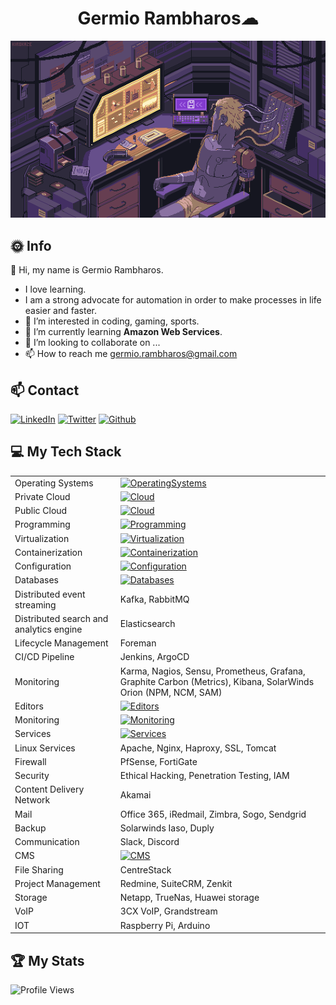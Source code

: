 
<h1 align="center">Germio Rambharos☁</h1>

[![Hello World, I'm Germio!](assets/header.gif)](https://github.com/grambharos)

## 🌞 Info

👋 Hi, my name is Germio Rambharos.

- I love learning.
- I am a strong advocate for automation in order to make processes in life easier and faster.
- 👀 I’m interested in coding, gaming, sports.
- 🌱 I’m currently learning **Amazon Web Services**.
- 💞️ I’m looking to collaborate on ...
- 📫 How to reach me <germio.rambharos@gmail.com>

## 📫 Contact

[![LinkedIn](https://skillicons.dev/icons?i=linkedin)](https://bit.ly/grambharos-linkedin)
[![Twitter](https://skillicons.dev/icons?i=twitter)](https://twitter.com/grambharos)
[![Github](https://skillicons.dev/icons?i=github)](https://github.com/grambharos)

## 💻 My Tech Stack

|                                         |                                                                                                                |
| --------------------------------------- | -------------------------------------------------------------------------------------------------------------- |
| Operating Systems                       | [![OperatingSystems](https://skillicons.dev/icons?i=linux)](bit.ly/grambharos-skills)                          |
| Private Cloud                           | [![Cloud](https://skillicons.dev/icons?i=openstack)](bit.ly/grambharos-skills)                                 |
| Public Cloud                            | [![Cloud](https://skillicons.dev/icons?i=aws,gcp)](bit.ly/grambharos-skills)                                   |
| Programming                             | [![Programming](https://skillicons.dev/icons?i=bash,py,go,java,php,js,html,perl)](bit.ly/grambharos-skills)    |
| Virtualization                          | [![Virtualization](https://skillicons.dev/icons?i=qemu,kvm,virtualbox,vmware)](bit.ly/grambharos-skills)       |
| Containerization                        | [![Containerization](https://skillicons.dev/icons?i=docker,kubernetes)](bit.ly/grambharos-skills)              |
| Configuration                           | [![Configuration](https://skillicons.dev/icons?i=ansible,puppet)](bit.ly/grambharos-skills)                    |
| Databases                               | [![Databases](https://skillicons.dev/icons?i=mysql,mariadb,oracle,postgress,mssql)](bit.ly/grambharos-skills)  |
| Distributed event streaming             | Kafka, RabbitMQ                                                                                                |
| Distributed search and analytics engine | Elasticsearch                                                                                                  |
| Lifecycle Management                    | Foreman                                                                                                        |
| CI/CD Pipeline                          | Jenkins, ArgoCD                                                                                                |
| Monitoring                              | Karma, Nagios, Sensu, Prometheus, Grafana, Graphite Carbon (Metrics), Kibana, SolarWinds Orion (NPM, NCM, SAM) |
| Editors                                 | [![Editors](https://skillicons.dev/icons?i=vim,vscode)](bit.ly/grambharos-skills)                              |
| Monitoring                              | [![Monitoring](https://skillicons.dev/icons?i=grafana,prometheus)](bit.ly/grambharos-skills)                   |
| Services                                | [![Services](https://skillicons.dev/icons?i=nginx)](bit.ly/grambharos-skills)                                  |
| Linux Services                          | Apache, Nginx, Haproxy, SSL, Tomcat                                                                            |
| Firewall                                | PfSense, FortiGate                                                                                             |
| Security                                | Ethical Hacking, Penetration Testing, IAM                                                                      |
| Content Delivery Network                | Akamai                                                                                                         |
| Mail                                    | Office 365, iRedmail, Zimbra, Sogo, Sendgrid                                                                   |
| Backup                                  | Solarwinds Iaso, Duply                                                                                         |
| Communication                           | Slack, Discord                                                                                                 |
| CMS                                     | [![CMS](https://skillicons.dev/icons?i=wordpress,joomla,woocommerce)](bit.ly/grambharos-skills)                |
| File Sharing                            | CentreStack                                                                                                    |
| Project Management                      | Redmine, SuiteCRM, Zenkit                                                                                      |
| Storage                                 | Netapp, TrueNas, Huawei storage                                                                                |
| VoIP                                    | 3CX VoIP, Grandstream                                                                                          |
| IOT                                     | Raspberry Pi, Arduino                                                                                          |

## 🏆 My Stats
![Profile Views](https://komarev.com/ghpvc/?username=grambharos&color=brightgreen)